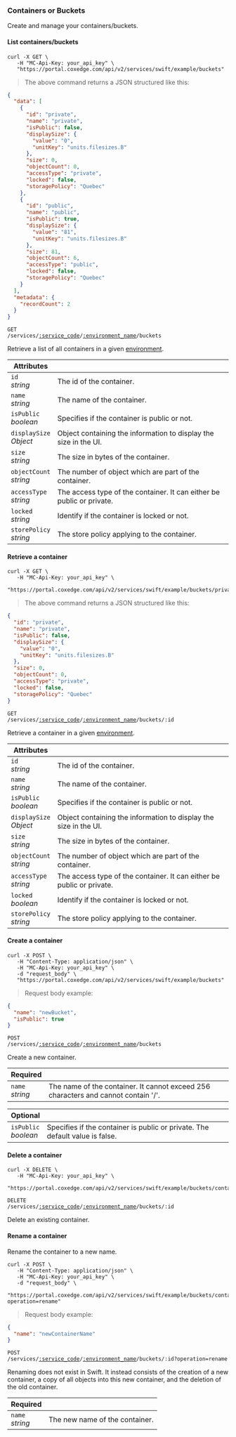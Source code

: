 ### Containers or Buckets

Create and manage your containers/buckets.

<!-------------------- LIST CONTAINERS -------------------->

#### List containers/buckets

```shell
curl -X GET \
   -H "MC-Api-Key: your_api_key" \
   "https://portal.coxedge.com/api/v2/services/swift/example/buckets"
```
> The above command returns a JSON structured like this:

```json
{
  "data": [
    {
      "id": "private",
      "name": "private",
      "isPublic": false,
      "displaySize": {
        "value": "0",
        "unitKey": "units.filesizes.B"
      },
      "size": 0,
      "objectCount": 0,
      "accessType": "private",
      "locked": false,
      "storagePolicy": "Quebec"
    },
    {
      "id": "public",
      "name": "public",
      "isPublic": true,
      "displaySize": {
        "value": "81",
        "unitKey": "units.filesizes.B"
      },
      "size": 81,
      "objectCount": 6,
      "accessType": "public",
      "locked": false,
      "storagePolicy": "Quebec"
    }
  ],
  "metadata": {
    "recordCount": 2
  }
}
```

<code>GET /services/<a href="#administration-service-connections">:service_code</a>/<a href="#administration-environments">:environment_name</a>/buckets</code>

Retrieve a list of all containers in a given [environment](#administration-environments).

Attributes | &nbsp;
------- | -----------
`id` <br/>*string* | The id of the container.
`name` <br/>*string* | The name of the container.
`isPublic`<br/>*boolean* | Specifies if the container is public or not.
`displaySize`<br/>*Object* | Object containing the information to display the size in the UI.
`size`<br/>*string* | The size in bytes of the container.
`objectCount`<br/>*string* | The number of object which are part of the container.
`accessType`<br/>*string* | The access type of the container. It can either be public or private.
`locked`<br/>*string* | Identify if the container is locked or not.
`storePolicy`<br/>*string* | The store policy applying to the container.


<!-------------------- RETRIEVE A CONTAINER -------------------->

#### Retrieve a container

```shell
curl -X GET \
   -H "MC-Api-Key: your_api_key" \
   "https://portal.coxedge.com/api/v2/services/swift/example/buckets/private"
```
> The above command returns a JSON structured like this:

```json
{
  "id": "private",
  "name": "private",
  "isPublic": false,
  "displaySize": {
    "value": "0",
    "unitKey": "units.filesizes.B"
  },
  "size": 0,
  "objectCount": 0,
  "accessType": "private",
  "locked": false,
  "storagePolicy": "Quebec"
}
```

<code>GET /services/<a href="#administration-service-connections">:service_code</a>/<a href="#administration-environments">:environment_name</a>/buckets/:id</code>

Retrieve a container in a given [environment](#administration-environments).

Attributes | &nbsp;
------- | -----------
`id` <br/>*string* | The id of the container.
`name` <br/>*string* | The name of the container.
`isPublic`<br/>*boolean* | Specifies if the container is public or not.
`displaySize`<br/>*Object* | Object containing the information to display the size in the UI.
`size`<br/>*string* | The size in bytes of the container.
`objectCount`<br/>*string* | The number of object which are part of the container.
`accessType`<br/>*string* | The access type of the container. It can either be public or private.
`locked`<br/>*boolean* | Identify if the container is locked or not.
`storePolicy`<br/>*string* | The store policy applying to the container.

<!-------------------- CREATE A CONTAINER -------------------->

#### Create a container

```shell
curl -X POST \
   -H "Content-Type: application/json" \
   -H "MC-Api-Key: your_api_key" \
   -d "request_body" \
   "https://portal.coxedge.com/api/v2/services/swift/example/buckets"
```
> Request body example:

```json
{
  "name": "newBucket",
  "isPublic": true
}
```

<code>POST /services/<a href="#administration-service-connections">:service_code</a>/<a href="#administration-environments">:environment_name</a>/buckets</code>

Create a new container.

Required | &nbsp;
------- | -----------
`name` <br/>*string* | The name of the container. It cannot exceed 256 characters and cannot contain '/'.

Optional | &nbsp;
------- | -----------
`isPublic`<br/>*boolean* | Specifies if the container is public or private. The default value is false.

<!-------------------- DELETE A CONTAINER -------------------->

#### Delete a container

```shell
curl -X DELETE \
   -H "MC-Api-Key: your_api_key" \
   "https://portal.coxedge.com/api/v2/services/swift/example/buckets/containerToDelete"
```

<code>DELETE /services/<a href="#administration-service-connections">:service_code</a>/<a href="#administration-environments">:environment_name</a>/buckets/:id</code>

Delete an existing container.

<!-------------------- RENAME CONTAINER -------------------->

#### Rename a container

Rename the container to a new name.

```shell
curl -X POST \
   -H "Content-Type: application/json" \
   -H "MC-Api-Key: your_api_key" \
   -d "request_body" \
   "https://portal.coxedge.com/api/v2/services/swift/example/buckets/containerToRename?operation=rename"
```
> Request body example:

```json
{
  "name": "newContainerName"
}
```

<code>POST /services/<a href="#administration-service-connections">:service_code</a>/<a href="#administration-environments">:environment_name</a>/buckets/:id?operation=rename</code>

<aside class="notice">
Renaming does not exist in Swift. It instead consists of the creation of a new container, a copy of all objects into this new container, and the deletion of the old container.
</aside>

Required | &nbsp;
------ | -----------
`name`<br/>*string* | The new name of the container.

